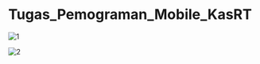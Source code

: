# Tugas_Pemograman_Mobile_KasRT
![1](https://github.com/muhammadzidanfadilah/Tugas_Pemograman_Mobile_KasRT/assets/115553474/92187bd6-d85c-48c4-82ef-4914a1643be6)

![2](https://github.com/muhammadzidanfadilah/Tugas_Pemograman_Mobile_KasRT/assets/115553474/3ac63f0d-9a58-4048-8cea-94e0afbbcc8e)
